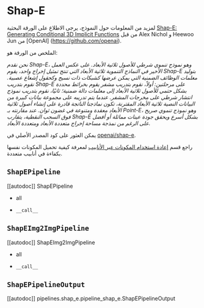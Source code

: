 # Shap-E

لمزيد من المعلومات حول النموذج، يرجى الاطلاع على الورقة البحثية [Shap-E: Generating Conditional 3D Implicit Functions](https://huggingface.co/papers/2305.02463) من قبل Alex Nichol و Heewoo Jun من [OpenAI] (https://github.com/openai).

الملخص من الورقة هو:

*نحن نقدم Shap-E، وهو نموذج تنموي شرطي للأصول ثلاثية الأبعاد. على عكس العمل الأخير في النماذج التنموية ثلاثية الأبعاد التي تنتج تمثيل إخراج واحد، يقوم Shap-E بتوليد معلمات الوظائف الضمنية التي يمكن عرضها كشبكات ذات نسيج وكحقول إشعاع عصبية. نقوم بتدريب Shap-E على مرحلتين: أولاً، نقوم بتدريب مشفر يقوم بخرائط محددة بشكل حتمي للأصول ثلاثية الأبعاد إلى معلمات دالة ضمنية؛ ثانيًا، نقوم بتدريب نموذج انتشار شرطي على مخرجات المشفر. عندما يتم تدريبه على مجموعة بيانات كبيرة من البيانات النصية ثلاثية الأبعاد المقترنة، تكون نماذجنا الناتجة قادرة على إنشاء أصول ثلاثية الأبعاد معقدة ومتنوعة في غضون ثوان. عند مقارنته بـ Point-E، وهو نموذج تنموي صريح فوق السحب النقطية، يتقارب Shap-E بشكل أسرع ويحقق جودة عينات مماثلة أو أفضل على الرغم من نمذجة مساحة إخراج متعددة الأبعاد ومتعددة الأبعاد.*

يمكن العثور على كود المصدر الأصلي في [openai/shap-e](https://github.com/openai/shap-e).

<Tip>

راجع قسم [إعادة استخدام المكونات عبر الأنابيب](../../using-diffusers/loading#reuse-components-across-pipelines) لمعرفة كيفية تحميل المكونات نفسها بكفاءة في أنابيب متعددة.

</Tip>

## `ShapEPipeline`

[[autodoc]] ShapEPipeline

- all

- `__call__`

## `ShapEImg2ImgPipeline`

[[autodoc]] ShapEImg2ImgPipeline

- all

- `__call__`

## `ShapEPipelineOutput`

[[autodoc]] pipelines.shap_e.pipeline_shap_e.ShapEPipelineOutput